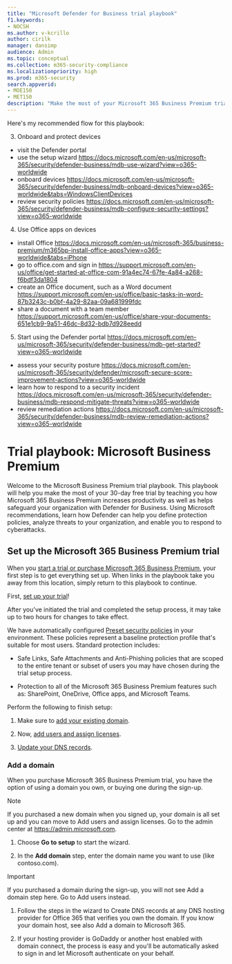 ```yaml
---
title: "Microsoft Defender for Business trial playbook"
f1.keywords:
- NOCSH
ms.author: v-kcrillo
author: cirilk
manager: dansimp
audience: Admin
ms.topic: conceptual
ms.collection: m365-security-compliance
ms.localizationpriority: high
ms.prod: m365-security
search.appverid: 
- MOE150
- MET150
description: "Make the most of your Microsoft 365 Business Premium trial. Try out productivity and security capabilities."
---
```


Here's my recommended flow for this playbook:




3. Onboard and protect devices
- visit the Defender portal
- use the setup wizard https://docs.microsoft.com/en-us/microsoft-365/security/defender-business/mdb-use-wizard?view=o365-worldwide
- onboard devices https://docs.microsoft.com/en-us/microsoft-365/security/defender-business/mdb-onboard-devices?view=o365-worldwide&tabs=WindowsClientDevices
- review security policies https://docs.microsoft.com/en-us/microsoft-365/security/defender-business/mdb-configure-security-settings?view=o365-worldwide

4. Use Office apps on devices
- install Office https://docs.microsoft.com/en-us/microsoft-365/business-premium/m365bp-install-office-apps?view=o365-worldwide&tabs=iPhone
- go to office.com and sign in https://support.microsoft.com/en-us/office/get-started-at-office-com-91a4ec74-67fe-4a84-a268-f6bdf3da1804
- create an Office document, such as a Word document https://support.microsoft.com/en-us/office/basic-tasks-in-word-87b3243c-b0bf-4a29-82aa-09a681999fdc
- share a document with a team member https://support.microsoft.com/en-us/office/share-your-documents-651e1cb9-9a51-46dc-8d32-bdb7d928eedd

5. Start using the Defender portal https://docs.microsoft.com/en-us/microsoft-365/security/defender-business/mdb-get-started?view=o365-worldwide
- assess your security posture https://docs.microsoft.com/en-us/microsoft-365/security/defender/microsoft-secure-score-improvement-actions?view=o365-worldwide
- learn how to respond to a security incident https://docs.microsoft.com/en-us/microsoft-365/security/defender-business/mdb-respond-mitigate-threats?view=o365-worldwide
- review remediation actions https://docs.microsoft.com/en-us/microsoft-365/security/defender-business/mdb-review-remediation-actions?view=o365-worldwide

# Trial playbook: Microsoft Business Premium

Welcome to the Microsoft Business Premium trial playbook. This playbook will help you make the most of your 30-day free trial by teaching you how Microsoft 365 Business Premium increases productivity as well as helps safeguard your organization with Defender for Business. Using Microsoft recommendations, learn how Defender can help you define protection policies, analyze threats to your organization, and enable you to respond to cyberattacks.

## Set up the Microsoft 365 Business Premium trial

When you [start a trial or purchase Microsoft 365 Business Premium](get-microsoft-365-business-premium.md), your first step is to get everything set up. When links in the playbook take you away from this location, simply return to this playbook to continue.

First, [set up your trial](../business-premium/m365bp-setup.md)!

After you've initiated the trial and completed the setup process, it may take up to two hours for changes to take effect.

We have automatically configured [Preset security policies](/security/office-365-security/preset-security-policies.md) in your environment. These policies represent a baseline protection profile that's suitable for most users. Standard protection includes:

- Safe Links, Safe Attachments and Anti-Phishing policies that are scoped to the entire tenant or subset of users you may have chosen during the trial setup process.

- Protection to all of the Microsoft 365 Business Premium features such as: SharePoint, OneDrive, Office apps, and Microsoft Teams.

Perform the following to finish setup:

1. Make sure to [add your existing domain](../admin/setup/setup-business-basic?view=o365-worldwide#add-your-domain-to-personalize-sign-in).

2. Now, [add users and assign licenses](../admin/add-users/add-users.md).

3. [Update your DNS records](../setup/setup-business-basic?view=o365-worldwide#connect-your-domain.md).

<!---
KC Note: a video equivalent for Business Premium instead of Office would be great. But, do the Office videos actually apply anyway since that's one way that users are sharing information in a productivity environment?

Watch this video to learn more: [Protect against malicious links with Safe Links in Microsoft Defender for Business - YouTube](https://www.youtube.com/watch?v=vhIJ1Veq36Y&list=PL3ZTgFEc7LystRja2GnDeUFqk44k7-KXf&index=9).
--->

### Add a domain
When you purchase Microsoft 365 Business Premium trial, you have the option of using a domain you own, or buying one during the sign-up.

> [!Note]
> If you purchased a new domain when you signed up, your domain is all set up and you can move to Add users and assign licenses. Go to the admin center at https://admin.microsoft.com.

1. Choose **Go to setup** to start the wizard.

1. In the **Add domain** step, enter the domain name you want to use (like contoso.com).

> [!Important]
> If you purchased a domain during the sign-up, you will not see Add a domain step here. Go to Add users instead.

1. Follow the steps in the wizard to Create DNS records at any DNS hosting provider for Office 365 that verifies you own the domain. If you know your domain host, see also Add a domain to Microsoft 365.

1. If your hosting provider is GoDaddy or another host enabled with domain connect, the process is easy and you'll be automatically asked to sign in and let Microsoft authenticate on your behalf.




<!---
Protect your most targeted and most visible users with Priority Account Protection in Defender for Office 365, which helps you prioritize your workflow to ensure these users are safe.

- Identify your most targeted or most visible users.
- [Tag these users](../admin/setup/priority-accounts.md#add-priority-accounts-from-the-setup-page) as priority accounts.
- Track threats to priority account throughout the portal.

Watch this video to learn more: [Protecting priority accounts in Microsoft Defender for Business - YouTube](https://www.youtube.com/watch?v=tqnj0TlzQcI&list=PL3ZTgFEc7LystRja2GnDeUFqk44k7-KXf&index=11).

:::image type="content" source="media/mdo-trial-playbook-alerts.png" alt-text="The Alerts in the Microsoft 365 Defender portal" lightbox="media/mdo-trial-playbook-alerts.png":::

### Avoid costly breaches by preventing user compromise

Get alerted to potential compromise and automatically limit the impact of these threats to prevent attackers from gaining deeper access to your environment.

- Review [compromised user alerts](../security/office-365-security/address-compromised-users-quickly.md#compromised-user-alerts).

- [Investigate and respond](/security/office-365-security/address-compromised-users-quickly.md) to compromised users.

:::image type="content" source="media/mdo-trial-playbook-investigation.png" alt-text="The Investigate compromised users" lightbox="media/mdo-trial-playbook-investigation.png":::

Watch this video to learn more: [Detect and respond to compromise in Microsoft Defender for Business - YouTube](https://www.youtube.com/watch?v=Pc7y3a-wdR0&list=PL3ZTgFEc7LystRja2GnDeUFqk44k7-KXf&index=5).

### Use Threat Explorer to investigate malicious email

Defender for Business enables you to investigate activities that put people in your organization at risk and to take action to protect your organization. You can do this using [Threat Explorer or (real-time detections)](/security/office-365-security/threat-explorer.md).

- [Find suspicious email that was delivered](../security/office-365-security/investigate-malicious-email-that-was-delivered.md#find-suspicious-email-that-was-delivered): Find and delete messages, identify the IP address of a malicious email sender, or start an incident for further investigation.

- [Check the delivery action and location](../security/office-365-security/investigate-malicious-email-that-was-delivered.md#check-the-delivery-action-and-location): This check lets you know the location of problem email messages.

- [View the timeline of your email](../security/office-365-security/investigate-malicious-email-that-was-delivered.md#view-the-timeline-of-your-email): Simply hunting for your security operations team.

### See attack campaigns targeting your organization

See the bigger picture with Campaign Views in Defender for Microsoft 365 Business Premium, which gives you a view of the attack campaigns that are targeting your organization and the impact they have on your users.

- [Identify attack campaigns](../security/office-365-security/campaigns.md#what-is-a-campaign) targeting your users.

- [Visualize the scope](../security/office-365-security/campaigns.md#campaign-views-in-the-microsoft-365-defender-portal) of the attack.

- [Track user interaction](../security/office-365-security/campaigns.md#campaign-details) with these messages.

  :::image type="content" source="media/mdo-trial-playbook-campaign-details.png" alt-text="The Campaign details in the Microsoft 365 Defender portal" lightbox="media/mdo-trial-playbook-campaign-details.png":::

Watch this video to learn more: [Campaign Views in Microsoft Defender for Business - YouTube](https://www.youtube.com/watch?v=DvqzzYKu7cQ&list=PL3ZTgFEc7LystRja2GnDeUFqk44k7-KXf&index=14).

### Use automation to remediate risks

Respond efficiently using Automated investigation and response (AIR) to review, prioritize, and respond to threats.

- [Learn more](/security/office-365-security/automated-investigation-response-office.md) about investigation playbooks.

- [View details and results](/security/office-365-security/email-analysis-investigations.md) of an investigation.

- Eliminate threats by [approving remediation actions](../security/office-365-security/air-remediation-actions.md).

:::image type="content" source="media/mdo-trial-playbook-investigation-results.png" alt-text="The investigation results" lightbox="media/mdo-trial-playbook-investigation-results.png":::

## Step 3: Advanced content

### Dive deep into data with query-based hunting

Use Advanced hunting to write custom detection rules, proactively inspect events in your environment, and locate threat indicators. Explore raw data in your environment.

- [Build custom detection rules](/security/defender/advanced-hunting-overview.md#get-started-with-advanced-hunting).

- [Access shared queries](/security/defender/advanced-hunting-shared-queries.md) created by others.

Watch this video to learn more: [Threat hunting with Microsoft 365 Defender - YouTube](https://www.youtube.com/watch?v=l3OmH4U6XAs&list=PL3ZTgFEc7Lyt1O81TZol31YXve4e6lyQu&index=4).

### Train users to spot threats by simulating attacks

Equip your users with the right knowledge to identify threats and report suspicious messages with Attack simulation training in Defender for Office 365.

- [Simulate realistic threats](/security/office-365-security/attack-simulation-training.md) to identify vulnerable users.

- [Assign training](/security/office-365-security/attack-simulation-training.md#assign-training) to users based on simulation results.

- [Track progress](/security/office-365-security/attack-simulation-training-insights.md) of your organization in simulations and training completion.

  :::image type="content" source="media/mdo-trial-playbook-attack-simulation-training-results.png" alt-text="The attack simulation training insights in the Microsoft 365 Defender portal" lightbox="media/mdo-trial-playbook-attack-simulation-training-results.png":::

## Additional resources

- **Interactive guide**: Unfamiliar with Defender for Business? Review the [interactive guide](https://mslearn.cloudguides.com/guides/Safeguard%20your%20organization%20with%20Microsoft%20Defender%20for%20Office%20365) to understand how to get started.
- **Microsoft docs**: Get detailed information on how Defender for Business works and how to best implement it for your organization. Visit [Docs](../security/office-365-security/overview.md).
<!---
KC Note: I cannot find the equivalent of this to fix the link!
- **What's included**: For a full list of Defender for Business email security features listed by product tier, view the [Feature Matrix](office365/servicedescriptions/office-365-advanced-threat-protection-service-description#feature-availability).

- **Why Defender for Business**: The [Defender for Business datasheet](https://query.prod.cms.rt.microsoft.com/cms/api/am/binary/RE4FCiy) shows the top 10 reasons customers choose Microsoft.
 
--->
